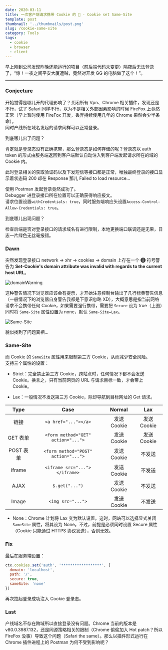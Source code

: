 ```yaml
---
date: 2020-03-11
title: 一次客户端请求携带 Cookie 的 🐛 - Cookie set Same-Site
template: post
thumbnail: '../thumbnails/post.png'
slug: /cookie-same-site
category: Tools
tags:
  - cookie
  - browser
  - client
---
```


早上刚到公司发现昨晚还能运行的项目（前后端代码未变更）隔夜后无法登录了，“惊！一夜之间平安大厦遭贼，竟然对开发 GG 的电脑做了这个！”。

---

### Conjecture

开始觉得是哪儿开的代理影响了？关闭所有 Vpn、Chrome 相关插件，发现还是不行，试了 Safari 同样不行，以为不是相关外部因素影响的时候 FireFox 上竟然正常（早上暂时使用 FireFox 开发，丢弃持续使用几年的 Chrome 果然会少半条命）。<br />
同时产线所在域名发起的请求同样可以正常登录。<br />

到底哪儿出了问题？<br />

肯定就是登录态没有正确携带，那么登录态是如何存储的呢？登录态以 auth token 的形式由服务端返回到客户端默认自动注入到客户端发起请求所在的域的 Cookie 内。<br />

此时登录相关的获取验证码以及下发短信等接口都是正常，唯独最终登录的接口显示着状态码 200 却在 Response 那儿 Failed to load resource...<br />

使用 Postman 发起登录竟然成功了。<br />
Debugger 进登录接口所在位置可以正确获得响应报文。<br />
请求位置设置`withCredentials: true`，同时服务端响应头设置`Access-Control-Allow-Credentials: true`。<br />

到底哪儿出现问题？<br />

检查后端是否对登录接口的请求域名有进行限制，本地更换端口联调还是无果，日志一片绿色无丝毫报错。<br />

### Dawn

突然发现登录接口 network -> xhr -> cookies -> domain 上存在一个 <span style="
    color: #fff;
    width: 16px;
    height: 16px;
    background: #3a3a3a;
    border-radius: 50%;
    display: inline-block;
    text-align: center;
    line-height: 16px;
    font-weight: bold;">i</span> 符号警告为 **Set-Cookie's domain attribute was invalid with regards to the current host URL**。<br />

![domainWarning](https://i.loli.net/2020/03/12/PZm1qsGgx78jez2.png)<br />

这种警告情况下浏览器应该会有提示，才开始注意控制台输出了几行标黄警告信息（一般情况下的浏览器自身警告我都是下意识忽略 XD），大概意思是指当前网络请求不会携带任何 Cookie，如果需要强行携带，需要把 `Secure` 设为 true（上图）同时将 `Same-Site` 属性设置为 none，默认 `Same-Site=Lax`。<br />

![Same-Site](https://i.loli.net/2020/03/23/TV7xoPChQc4jtk3.png)

貌似找到了问题真相...<br />

### Same-Site

而 Cookie 的 `SameSite` 属性用来限制第三方 Cookie，从而减少安全风险。<br />
支持三个属性的设置：<br />

- Strict：完全禁止第三方 Cookie，跨站点时，任何情况下都不会发送 Cookie。换言之，只有当前网页的 URL 与请求目标一致，才会带上 Cookie。

- Lax：一般情况不发送第三方 Cookie，除却导航到目标网址的 Get 请求。

|   Type    |                Case                 |   Normal    |     Lax     |
| :-------: | :---------------------------------: | :---------: | :---------: |
|   链接    |        `<a href="..."></a>`         | 发送 Cookie | 发送 Cookie |
| GET 表单  | `<form method="GET" action="...">`  | 发送 Cookie | 发送 Cookie |
| POST 表单 | `<form method="POST" action="...">` | 发送 Cookie |   不发送    |
|  iframe   |    `<iframe src="..."></iframe>`    | 发送 Cookie |   不发送    |
|   AJAX    |           `$.get("...")`            | 发送 Cookie |   不发送    |
|   Image   |          `<img src="...">`          | 发送 Cookie |   不发送    |

- None：Chrome 计划将 Lax 变为默认设置。这时，网站可以选择显式关闭 `SameSite` 属性，将其设为 None。不过，前提是必须同时设置 Secure 属性（Cookie 只能通过 HTTPS 协议发送），否则无效。

### Fix

最后在服务端设置：<br />

```js
ctx.cookies.set('auth', '******************', {
  domain: 'localhost',
  path: '/',
  secure: true,
  sameSite: 'none'
})
```

再次拉起登录成功注入 Cookie 登录态。<br />

### Last

产线域名不存在跨域所以直接登录没有问题。Chrome 当前的版本是 v80.0.3987.132，还是同源策略相关的限制（Chrome 偷偷加入 Hot patch？所以 FireFox 没事）导致这个问题（Safari the same）。那么以插件形式运行在 Chrome 插件进程上的 Postman 为何不受到影响呢？
